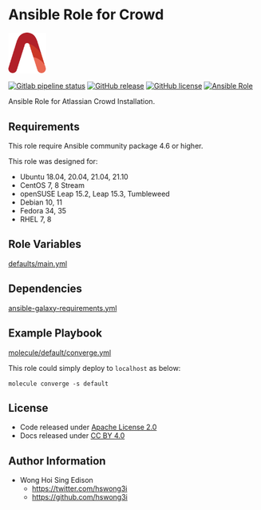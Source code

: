 # Ansible Role for Crowd

<img src="/alvistack.svg" width="75" alt="AlviStack">

[![Gitlab pipeline status](https://img.shields.io/gitlab/pipeline/alvistack/ansible-role-crowd/master)](https://gitlab.com/alvistack/ansible-role-crowd/-/pipelines)
[![GitHub release](https://img.shields.io/github/release/alvistack/ansible-role-crowd.svg)](https://github.com/alvistack/ansible-role-crowd/releases)
[![GitHub license](https://img.shields.io/github/license/alvistack/ansible-role-crowd.svg)](https://github.com/alvistack/ansible-role-crowd/blob/master/LICENSE)
[![Ansible Role](https://img.shields.io/badge/galaxy-alvistack.crowd-blue.svg)](https://galaxy.ansible.com/alvistack/crowd)

Ansible Role for Atlassian Crowd Installation.

## Requirements

This role require Ansible community package 4.6 or higher.

This role was designed for:

  - Ubuntu 18.04, 20.04, 21.04, 21.10
  - CentOS 7, 8 Stream
  - openSUSE Leap 15.2, Leap 15.3, Tumbleweed
  - Debian 10, 11
  - Fedora 34, 35
  - RHEL 7, 8

## Role Variables

[defaults/main.yml](defaults/main.yml)

## Dependencies

[ansible-galaxy-requirements.yml](ansible-galaxy-requirements.yml)

## Example Playbook

[molecule/default/converge.yml](molecule/default/converge.yml)

This role could simply deploy to `localhost` as below:

    molecule converge -s default

## License

  - Code released under [Apache License 2.0](LICENSE)
  - Docs released under [CC BY 4.0](http://creativecommons.org/licenses/by/4.0/)

## Author Information

  - Wong Hoi Sing Edison
      - <https://twitter.com/hswong3i>
      - <https://github.com/hswong3i>
